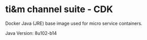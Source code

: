 # ti&m channel suite - CDK

Docker Java (JRE) base image used for micro service containers.

Java Version: 8u102-b14
